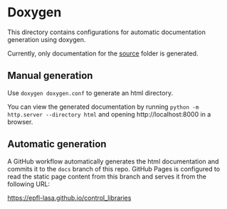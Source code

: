 # Doxygen

This directory contains configurations for automatic documentation generation using doxygen.

Currently, only documentation for the [source](../source) folder is generated.

## Manual generation

Use `doxygen doxygen.conf` to generate an html directory.

You can view the generated documentation by running `python -m http.server --directory html`
and opening http://localhost:8000 in a browser.

## Automatic generation

A GitHub workflow automatically generates the html documentation and commits it
to the `docs` branch of this repo. GitHub Pages is configured to read the static
page content from this branch and serves it from the following URL:

https://epfl-lasa.github.io/control_libraries